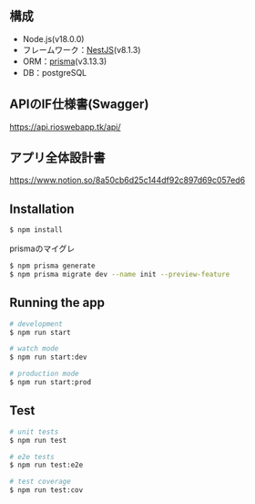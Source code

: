 ## 構成
- Node.js(v18.0.0)
- フレームワーク：[NestJS](https://nestjs.com/)(v8.1.3)
- ORM：[prisma](https://www.prisma.io/)(v3.13.3)
- DB：postgreSQL


## APIのIF仕様書(Swagger)
https://api.rioswebapp.tk/api/

## アプリ全体設計書
https://www.notion.so/8a50cb6d25c144df92c897d69c057ed6

## Installation

```bash
$ npm install
```
prismaのマイグレ
```bash
$ npm prisma generate
$ npm prisma migrate dev --name init --preview-feature
```

## Running the app

```bash
# development
$ npm run start

# watch mode
$ npm run start:dev

# production mode
$ npm run start:prod
```

## Test

```bash
# unit tests
$ npm run test

# e2e tests
$ npm run test:e2e

# test coverage
$ npm run test:cov
```

